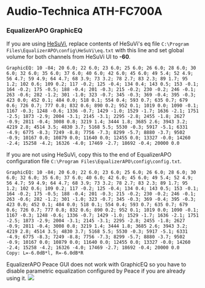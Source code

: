 # Audio-Technica ATH-FC700A
### EqualizerAPO GraphicEQ
If you are using [HeSuVi](https://sourceforge.net/projects/hesuvi/), replace contents of HeSuVi's eq file `C:\Program Files\EqualizerAPO\config\HeSuVi\eq.txt` with this line and set global volume for both channels from HeSuVi UI to **-60**.
```
GraphicEQ: 10 -84; 20 6.0; 22 6.0; 23 6.0; 25 6.0; 26 6.0; 28 6.0; 30 6.0; 32 6.0; 35 6.0; 37 6.0; 40 6.0; 42 6.0; 45 6.0; 49 5.4; 52 4.9; 56 4.7; 59 4.9; 64 4.7; 68 3.9; 73 3.2; 78 2.7; 83 2.3; 89 1.7; 95 1.2; 102 0.6; 109 0.2; 117 -0.2; 125 -0.4; 134 0.4; 143 0.5; 153 -0.1; 164 -0.2; 175 -0.5; 188 -0.4; 201 -0.3; 215 -0.2; 230 -0.2; 246 -0.1; 263 -0.6; 282 -1.2; 301 -1.0; 323 -0.7; 345 -0.3; 369 -0.4; 395 -0.3; 423 0.0; 452 0.1; 484 0.0; 518 0.1; 554 0.4; 593 0.7; 635 0.7; 679 0.6; 726 0.7; 777 0.8; 832 0.6; 890 0.2; 952 0.1; 1019 0.0; 1090 -0.1; 1167 -0.3; 1248 -0.6; 1336 -0.7; 1429 -1.0; 1529 -1.7; 1636 -2.1; 1751 -2.5; 1873 -2.9; 2004 -3.1; 2145 -3.1; 2295 -2.8; 2455 -1.8; 2627 -0.9; 2811 -0.4; 3008 0.8; 3219 1.4; 3444 1.8; 3685 2.6; 3943 3.2; 4219 2.8; 4514 3.5; 4830 3.7; 5168 5.5; 5530 -0.3; 5917 -5.1; 6331 -4.9; 6775 -8.3; 7249 -8.8; 7756 -7.3; 8299 -5.7; 8880 -3.7; 9502 -0.9; 10167 0.0; 10879 0.0; 11640 0.0; 12455 0.0; 13327 -0.0; 14260 -2.4; 15258 -4.2; 16326 -4.0; 17469 -2.7; 18692 -0.4; 20000 0.0
```
If you are not using HeSuVi, copy this to the end of EqualizerAPO configuration file `C:\Program Files\EqualizerAPO\config\config.txt`.
```
GraphicEQ: 10 -84; 20 6.0; 22 6.0; 23 6.0; 25 6.0; 26 6.0; 28 6.0; 30 6.0; 32 6.0; 35 6.0; 37 6.0; 40 6.0; 42 6.0; 45 6.0; 49 5.4; 52 4.9; 56 4.7; 59 4.9; 64 4.7; 68 3.9; 73 3.2; 78 2.7; 83 2.3; 89 1.7; 95 1.2; 102 0.6; 109 0.2; 117 -0.2; 125 -0.4; 134 0.4; 143 0.5; 153 -0.1; 164 -0.2; 175 -0.5; 188 -0.4; 201 -0.3; 215 -0.2; 230 -0.2; 246 -0.1; 263 -0.6; 282 -1.2; 301 -1.0; 323 -0.7; 345 -0.3; 369 -0.4; 395 -0.3; 423 0.0; 452 0.1; 484 0.0; 518 0.1; 554 0.4; 593 0.7; 635 0.7; 679 0.6; 726 0.7; 777 0.8; 832 0.6; 890 0.2; 952 0.1; 1019 0.0; 1090 -0.1; 1167 -0.3; 1248 -0.6; 1336 -0.7; 1429 -1.0; 1529 -1.7; 1636 -2.1; 1751 -2.5; 1873 -2.9; 2004 -3.1; 2145 -3.1; 2295 -2.8; 2455 -1.8; 2627 -0.9; 2811 -0.4; 3008 0.8; 3219 1.4; 3444 1.8; 3685 2.6; 3943 3.2; 4219 2.8; 4514 3.5; 4830 3.7; 5168 5.5; 5530 -0.3; 5917 -5.1; 6331 -4.9; 6775 -8.3; 7249 -8.8; 7756 -7.3; 8299 -5.7; 8880 -3.7; 9502 -0.9; 10167 0.0; 10879 0.0; 11640 0.0; 12455 0.0; 13327 -0.0; 14260 -2.4; 15258 -4.2; 16326 -4.0; 17469 -2.7; 18692 -0.4; 20000 0.0
Copy: L=-6.0dB*l, R=-6.0dB*R
```
EqualizerAPO Peace GUI does not work with GraphicEQ so you have to disable parametric equalization configured by Peace if you are already using it.
![](https://raw.githubusercontent.com/jaakkopasanen/AutoEq/master/results/SBAF-Serious/headphoncecom/onear/Audio-Technica%20ATH-FC700A/Audio-Technica%20ATH-FC700A.png)
